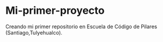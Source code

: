 # Mi-primer-proyecto
Creando mi primer repositorio en Escuela de Código de Pilares (Santiago,Tulyehualco).

